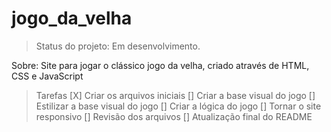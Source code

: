 # jogo_da_velha

>Status do projeto: Em desenvolvimento.

Sobre: Site para jogar o clássico jogo da velha, criado através de HTML, CSS e JavaScript

>Tarefas
[X] Criar os arquivos iniciais
[] Criar a base visual do jogo
[] Estilizar a base visual do jogo
[] Criar a lógica do jogo
[] Tornar o site responsivo
[] Revisão dos arquivos
[] Atualização final do README
